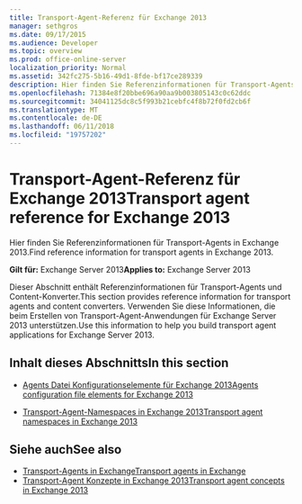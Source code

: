 ```yaml
---
title: Transport-Agent-Referenz für Exchange 2013
manager: sethgros
ms.date: 09/17/2015
ms.audience: Developer
ms.topic: overview
ms.prod: office-online-server
localization_priority: Normal
ms.assetid: 342fc275-5b16-49d1-8fde-bf17ce289339
description: Hier finden Sie Referenzinformationen für Transport-Agents in Exchange 2013.
ms.openlocfilehash: 71384e8f20bbe696a90aa9b003805143c0c62ddc
ms.sourcegitcommit: 34041125dc8c5f993b21cebfc4f8b72f0fd2cb6f
ms.translationtype: MT
ms.contentlocale: de-DE
ms.lasthandoff: 06/11/2018
ms.locfileid: "19757202"
---
```

# <a name="transport-agent-reference-for-exchange-2013"></a><span data-ttu-id="ae9de-103">Transport-Agent-Referenz für Exchange 2013</span><span class="sxs-lookup"><span data-stu-id="ae9de-103">Transport agent reference for Exchange 2013</span></span>

<span data-ttu-id="ae9de-104">Hier finden Sie Referenzinformationen für Transport-Agents in Exchange 2013.</span><span class="sxs-lookup"><span data-stu-id="ae9de-104">Find reference information for transport agents in Exchange 2013.</span></span>
  
<span data-ttu-id="ae9de-105">**Gilt für:** Exchange Server 2013</span><span class="sxs-lookup"><span data-stu-id="ae9de-105">**Applies to:** Exchange Server 2013</span></span> 
  
<span data-ttu-id="ae9de-106">Dieser Abschnitt enthält Referenzinformationen für Transport-Agents und Content-Konverter.</span><span class="sxs-lookup"><span data-stu-id="ae9de-106">This section provides reference information for transport agents and content converters.</span></span> <span data-ttu-id="ae9de-107">Verwenden Sie diese Informationen, die beim Erstellen von Transport-Agent-Anwendungen für Exchange Server 2013 unterstützen.</span><span class="sxs-lookup"><span data-stu-id="ae9de-107">Use this information to help you build transport agent applications for Exchange Server 2013.</span></span>
  
## <a name="in-this-section"></a><span data-ttu-id="ae9de-108">Inhalt dieses Abschnitts</span><span class="sxs-lookup"><span data-stu-id="ae9de-108">In this section</span></span>

- [<span data-ttu-id="ae9de-109">Agents Datei Konfigurationselemente für Exchange 2013</span><span class="sxs-lookup"><span data-stu-id="ae9de-109">Agents configuration file elements for Exchange 2013</span></span>](agents-configuration-file-elements-for-exchange-2013.md)
    
- [<span data-ttu-id="ae9de-110">Transport-Agent-Namespaces in Exchange 2013</span><span class="sxs-lookup"><span data-stu-id="ae9de-110">Transport agent namespaces in Exchange 2013</span></span>](transport-agent-namespaces-in-exchange-2013.md)
    
## <a name="see-also"></a><span data-ttu-id="ae9de-111">Siehe auch</span><span class="sxs-lookup"><span data-stu-id="ae9de-111">See also</span></span>

- [<span data-ttu-id="ae9de-112">Transport-Agents in Exchange</span><span class="sxs-lookup"><span data-stu-id="ae9de-112">Transport agents in Exchange</span></span>](transport-agents-in-exchange-2013.md)
- [<span data-ttu-id="ae9de-113">Transport-Agent Konzepte in Exchange 2013</span><span class="sxs-lookup"><span data-stu-id="ae9de-113">Transport agent concepts in Exchange 2013</span></span>](transport-agent-concepts-in-exchange-2013.md)

